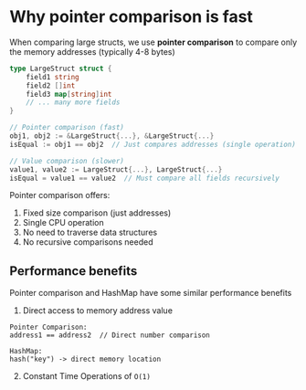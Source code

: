 # Why pointer comparison is fast

When comparing large structs, we use **pointer comparison** to compare only the memory addresses (typically 4-8 bytes)

```go
type LargeStruct struct {
    field1 string
    field2 []int
    field3 map[string]int
    // ... many more fields
}

// Pointer comparison (fast)
obj1, obj2 := &LargeStruct{...}, &LargeStruct{...}
isEqual := obj1 == obj2  // Just compares addresses (single operation)

// Value comparison (slower)
value1, value2 := LargeStruct{...}, LargeStruct{...}
isEqual = value1 == value2  // Must compare all fields recursively
```

Pointer comparison offers:

1. Fixed size comparison (just addresses)
2. Single CPU operation
3. No need to traverse data structures
4. No recursive comparisons needed

## Performance benefits

Pointer comparison and HashMap have some similar performance benefits

1. Direct access to memory address value

```
Pointer Comparison:
address1 == address2  // Direct number comparison

HashMap:
hash("key") -> direct memory location
```

2. Constant Time Operations of `O(1)`
